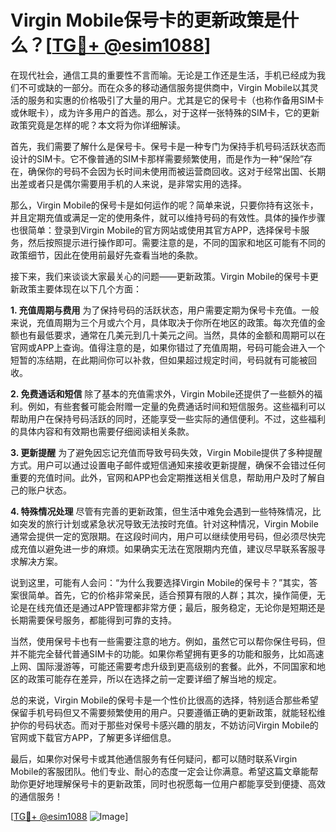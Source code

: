 # Virgin Mobile保号卡的更新政策是什么？[[TG💪+ @esim1088](https://t.me/s/esim1088)]

在现代社会，通信工具的重要性不言而喻。无论是工作还是生活，手机已经成为我们不可或缺的一部分。而在众多的移动通信服务提供商中，Virgin Mobile以其灵活的服务和实惠的价格吸引了大量的用户。尤其是它的保号卡（也称作备用SIM卡或休眠卡），成为许多用户的首选。那么，对于这样一张特殊的SIM卡，它的更新政策究竟是怎样的呢？本文将为你详细解读。

首先，我们需要了解什么是保号卡。保号卡是一种专门为保持手机号码活跃状态而设计的SIM卡。它不像普通的SIM卡那样需要频繁使用，而是作为一种“保险”存在，确保你的号码不会因为长时间未使用而被运营商回收。这对于经常出国、长期出差或者只是偶尔需要用手机的人来说，是非常实用的选择。

那么，Virgin Mobile的保号卡是如何运作的呢？简单来说，只要你持有这张卡，并且定期充值或满足一定的使用条件，就可以维持号码的有效性。具体的操作步骤也很简单：登录到Virgin Mobile的官方网站或使用其官方APP，选择保号卡服务，然后按照提示进行操作即可。需要注意的是，不同的国家和地区可能有不同的政策细节，因此在使用前最好先查看当地的条款。

接下来，我们来谈谈大家最关心的问题——更新政策。Virgin Mobile的保号卡更新政策主要体现在以下几个方面：

**1. 充值周期与费用**
为了保持号码的活跃状态，用户需要定期为保号卡充值。一般来说，充值周期为三个月或六个月，具体取决于你所在地区的政策。每次充值的金额也有最低要求，通常在几美元到几十美元之间。当然，具体的金额和周期可以在官网或APP上查询。值得注意的是，如果你错过了充值周期，号码可能会进入一个短暂的冻结期，在此期间你可以补救，但如果超过规定时间，号码就有可能被回收。

**2. 免费通话和短信**
除了基本的充值需求外，Virgin Mobile还提供了一些额外的福利。例如，有些套餐可能会附赠一定量的免费通话时间和短信服务。这些福利可以帮助用户在保持号码活跃的同时，还能享受一些实际的通信便利。不过，这些福利的具体内容和有效期也需要仔细阅读相关条款。

**3. 更新提醒**
为了避免因忘记充值而导致号码失效，Virgin Mobile提供了多种提醒方式。用户可以通过设置电子邮件或短信通知来接收更新提醒，确保不会错过任何重要的充值时间。此外，官网和APP也会定期推送相关信息，帮助用户及时了解自己的账户状态。

**4. 特殊情况处理**
尽管有完善的更新政策，但生活中难免会遇到一些特殊情况，比如突发的旅行计划或紧急状况导致无法按时充值。针对这种情况，Virgin Mobile通常会提供一定的宽限期。在这段时间内，用户可以继续使用号码，但必须尽快完成充值以避免进一步的麻烦。如果确实无法在宽限期内充值，建议尽早联系客服寻求解决方案。

说到这里，可能有人会问：“为什么我要选择Virgin Mobile的保号卡？”其实，答案很简单。首先，它的价格非常亲民，适合预算有限的人群；其次，操作简便，无论是在线充值还是通过APP管理都非常方便；最后，服务稳定，无论你是短期还是长期需要保号服务，都能得到可靠的支持。

当然，使用保号卡也有一些需要注意的地方。例如，虽然它可以帮你保住号码，但并不能完全替代普通SIM卡的功能。如果你希望拥有更多的功能和服务，比如高速上网、国际漫游等，可能还需要考虑升级到更高级别的套餐。此外，不同国家和地区的政策可能存在差异，所以在选择之前一定要详细了解当地的规定。

总的来说，Virgin Mobile的保号卡是一个性价比很高的选择，特别适合那些希望保留手机号码但又不需要频繁使用的用户。只要遵循正确的更新政策，就能轻松维护你的号码状态。而对于那些对保号卡感兴趣的朋友，不妨访问Virgin Mobile的官网或下载官方APP，了解更多详细信息。

最后，如果你对保号卡或其他通信服务有任何疑问，都可以随时联系Virgin Mobile的客服团队。他们专业、耐心的态度一定会让你满意。希望这篇文章能帮助你更好地理解保号卡的更新政策，同时也祝愿每一位用户都能享受到便捷、高效的通信服务！

[[TG💪+ @esim1088](https://t.me/s/esim1088) ![Image](https://i.postimg.cc/4NQfJmqS/Snipaste-2025-05-13-00-14-12.png)]